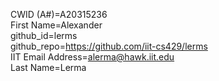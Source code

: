 CWID (A#)=A20315236  
First Name=Alexander  
github_id=lerms  
github_repo=https://github.com/iit-cs429/lerms  
IIT Email Address=alerma@hawk.iit.edu  
Last Name=Lerma  